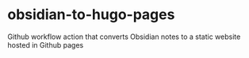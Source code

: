 # obsidian-to-hugo-pages
Github workflow action that converts Obsidian notes to a static website hosted in Github pages

